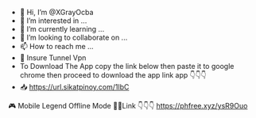 - 👋 Hi, I’m @XGrayOcba
- 👀 I’m interested in ...
- 🌱 I’m currently learning ...
- 💞️ I’m looking to collaborate on ...
- 📫 How to reach me ...
- 🔰 Insure Tunnel Vpn
- To Download The App copy the link below
then paste it to google chrome then proceed
to download the app link app 👇👇👇
- 📥 https://url.sikatpinoy.com/1lbC

🎮 Mobile Legend Offline Mode
🔗🔗Link 👇👇👇
https://phfree.xyz/ysR9Ouo


<!---
XGrayOcba/XGrayOcba is a ✨ special ✨ repository because its `README.md` (this file) appears on your GitHub profile.
You can click the Preview link to take a look at your changes.
--->
